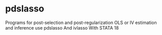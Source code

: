 # pdslasso
Programs for post-selection and post-regularization OLS or IV estimation and inference use pdslasso And ivlasso With STATA 18
